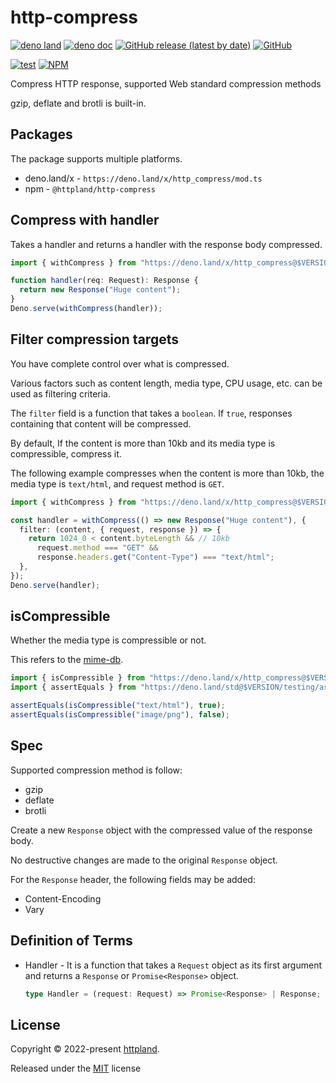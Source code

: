 # http-compress

[![deno land](http://img.shields.io/badge/available%20on-deno.land/x-lightgrey.svg?logo=deno)](https://deno.land/x/http_compress)
[![deno doc](https://doc.deno.land/badge.svg)](https://doc.deno.land/https/deno.land/x/http_compress/mod.ts)
[![GitHub release (latest by date)](https://img.shields.io/github/v/release/httpland/http_compress)](https://github.com/httpland/http-compress/releases)
[![GitHub](https://img.shields.io/github/license/httpland/http-compress)](https://github.com/httpland/http-compress/blob/main/LICENSE)

[![test](https://github.com/httpland/http-compress/actions/workflows/test.yaml/badge.svg)](https://github.com/httpland/http-compress/actions/workflows/test.yaml)
[![NPM](https://nodei.co/npm/@httpland/http-compress.png?mini=true)](https://nodei.co/npm/@httpland/http-compress/)

Compress HTTP response, supported Web standard compression methods

gzip, deflate and brotli is built-in.

## Packages

The package supports multiple platforms.

- deno.land/x - `https://deno.land/x/http_compress/mod.ts`
- npm - `@httpland/http-compress`

## Compress with handler

Takes a handler and returns a handler with the response body compressed.

```ts
import { withCompress } from "https://deno.land/x/http_compress@$VERSION/mod.ts";

function handler(req: Request): Response {
  return new Response("Huge content");
}
Deno.serve(withCompress(handler));
```

## Filter compression targets

You have complete control over what is compressed.

Various factors such as content length, media type, CPU usage, etc. can be used
as filtering criteria.

The `filter` field is a function that takes a `boolean`. If `true`, responses
containing that content will be compressed.

By default, If the content is more than 10kb and its media type is compressible,
compress it.

The following example compresses when the content is more than 10kb, the media
type is `text/html`, and request method is `GET`.

```ts
import { withCompress } from "https://deno.land/x/http_compress@$VERSION/mod.ts";

const handler = withCompress(() => new Response("Huge content"), {
  filter: (content, { request, response }) => {
    return 1024_0 < content.byteLength && // 10kb
      request.method === "GET" &&
      response.headers.get("Content-Type") === "text/html";
  },
});
Deno.serve(handler);
```

## isCompressible

Whether the media type is compressible or not.

This refers to the [mime-db](https://github.com/jshttp/mime-db).

```ts
import { isCompressible } from "https://deno.land/x/http_compress@$VERSION/mod.ts";
import { assertEquals } from "https://deno.land/std@$VERSION/testing/asserts.ts";

assertEquals(isCompressible("text/html"), true);
assertEquals(isCompressible("image/png"), false);
```

## Spec

Supported compression method is follow:

- gzip
- deflate
- brotli

Create a new `Response` object with the compressed value of the response body.

No destructive changes are made to the original `Response` object.

For the `Response` header, the following fields may be added:

- Content-Encoding
- Vary

## Definition of Terms

- Handler - It is a function that takes a `Request` object as its first argument
  and returns a `Response` or `Promise<Response>` object.

  ```ts
  type Handler = (request: Request) => Promise<Response> | Response;
  ```

## License

Copyright © 2022-present [httpland](https://github.com/httpland).

Released under the [MIT](./LICENSE) license
